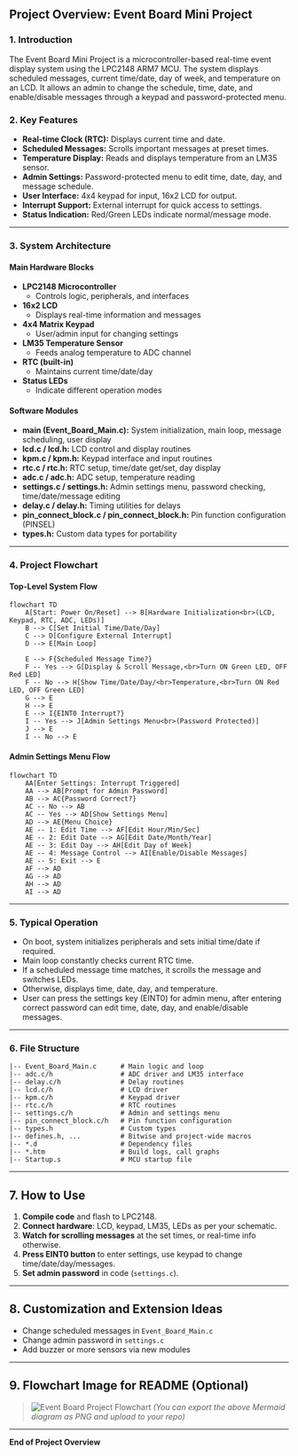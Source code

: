 ## Project Overview: Event Board Mini Project

### 1. Introduction

The Event Board Mini Project is a microcontroller-based real-time event display system using the LPC2148 ARM7 MCU. The system displays scheduled messages, current time/date, day of week, and temperature on an LCD. It allows an admin to change the schedule, time, date, and enable/disable messages through a keypad and password-protected menu.

### 2. Key Features

- **Real-time Clock (RTC):** Displays current time and date.
- **Scheduled Messages:** Scrolls important messages at preset times.
- **Temperature Display:** Reads and displays temperature from an LM35 sensor.
- **Admin Settings:** Password-protected menu to edit time, date, day, and message schedule.
- **User Interface:** 4x4 keypad for input, 16x2 LCD for output.
- **Interrupt Support:** External interrupt for quick access to settings.
- **Status Indication:** Red/Green LEDs indicate normal/message mode.

---

### 3. System Architecture

#### Main Hardware Blocks

- **LPC2148 Microcontroller**
  - Controls logic, peripherals, and interfaces
- **16x2 LCD**
  - Displays real-time information and messages
- **4x4 Matrix Keypad**
  - User/admin input for changing settings
- **LM35 Temperature Sensor**
  - Feeds analog temperature to ADC channel
- **RTC (built-in)**
  - Maintains current time/date/day
- **Status LEDs**
  - Indicate different operation modes

#### Software Modules

- **main (Event_Board_Main.c):** System initialization, main loop, message scheduling, user display
- **lcd.c / lcd.h:** LCD control and display routines
- **kpm.c / kpm.h:** Keypad interface and input routines
- **rtc.c / rtc.h:** RTC setup, time/date get/set, day display
- **adc.c / adc.h:** ADC setup, temperature reading
- **settings.c / settings.h:** Admin settings menu, password checking, time/date/message editing
- **delay.c / delay.h:** Timing utilities for delays
- **pin_connect_block.c / pin_connect_block.h:** Pin function configuration (PINSEL)
- **types.h:** Custom data types for portability

---

### 4. Project Flowchart

#### Top-Level System Flow

```mermaid
flowchart TD
    A[Start: Power On/Reset] --> B[Hardware Initialization<br>(LCD, Keypad, RTC, ADC, LEDs)]
    B --> C[Set Initial Time/Date/Day]
    C --> D[Configure External Interrupt]
    D --> E[Main Loop]
    
    E --> F{Scheduled Message Time?}
    F -- Yes --> G[Display & Scroll Message,<br>Turn ON Green LED, OFF Red LED]
    F -- No --> H[Show Time/Date/Day/<br>Temperature,<br>Turn ON Red LED, OFF Green LED]
    G --> E
    H --> E
    E --> I{EINT0 Interrupt?}
    I -- Yes --> J[Admin Settings Menu<br>(Password Protected)]
    J --> E
    I -- No --> E
```

#### Admin Settings Menu Flow

```mermaid
flowchart TD
    AA[Enter Settings: Interrupt Triggered]
    AA --> AB[Prompt for Admin Password]
    AB --> AC{Password Correct?}
    AC -- No --> AB
    AC -- Yes --> AD[Show Settings Menu]
    AD --> AE{Menu Choice}
    AE -- 1: Edit Time --> AF[Edit Hour/Min/Sec]
    AE -- 2: Edit Date --> AG[Edit Date/Month/Year]
    AE -- 3: Edit Day --> AH[Edit Day of Week]
    AE -- 4: Message Control --> AI[Enable/Disable Messages]
    AE -- 5: Exit --> E
    AF --> AD
    AG --> AD
    AH --> AD
    AI --> AD
```

---

### 5. Typical Operation

- On boot, system initializes peripherals and sets initial time/date if required.
- Main loop constantly checks current RTC time.
- If a scheduled message time matches, it scrolls the message and switches LEDs.
- Otherwise, displays time, date, day, and temperature.
- User can press the settings key (EINT0) for admin menu, after entering correct password can edit time, date, day, and enable/disable messages.

---

### 6. File Structure

```
|-- Event_Board_Main.c      # Main logic and loop
|-- adc.c/h                 # ADC driver and LM35 interface
|-- delay.c/h               # Delay routines
|-- lcd.c/h                 # LCD driver
|-- kpm.c/h                 # Keypad driver
|-- rtc.c/h                 # RTC routines
|-- settings.c/h            # Admin and settings menu
|-- pin_connect_block.c/h   # Pin function configuration
|-- types.h                 # Custom types
|-- defines.h, ...          # Bitwise and project-wide macros
|-- *.d                     # Dependency files
|-- *.htm                   # Build logs, call graphs
|-- Startup.s               # MCU startup file
```

---

## 7. How to Use

1. **Compile code** and flash to LPC2148.
2. **Connect hardware**: LCD, keypad, LM35, LEDs as per your schematic.
3. **Watch for scrolling messages** at the set times, or real-time info otherwise.
4. **Press EINT0 button** to enter settings, use keypad to change time/date/day/messages.
5. **Set admin password** in code (`settings.c`).

---

## 8. Customization and Extension Ideas

- Change scheduled messages in `Event_Board_Main.c`
- Change admin password in `settings.c`
- Add buzzer or more sensors via new modules

---

## 9. Flowchart Image for README (Optional)

> ![Event Board Project Flowchart](./doc/event_board_flowchart.png)
> *(You can export the above Mermaid diagram as PNG and upload to your repo)*

---

**End of Project Overview**

